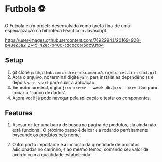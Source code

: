 # Futbola ⚽

O Futbola é um projeto desenvolvido como tarefa final de uma especialização na biblioteca React com Javascript.

https://user-images.githubusercontent.com/76922943/201694928-b43e23a2-2745-42ec-b406-cdcdc6b15dc9.mp4

## Setup

1. git clone `git@github.com:andrei-nascimento/projeto-celcoin-react.git`
2. Abra o arquivo, no terminal digite `yarn` para instalar as dependências e depois `yarn start` para subir a aplicação.
3. Em outro terminal, digite `json-server --watch db.json --port 3004` para iniciar o "banco de dados".
4. Agora você já pode navegar pela aplicação e testar os componentes.

## Features

1. Apesar de ter uma barra de busca na página de produtos, ela ainda não está funcional. O próximo passo é deixar ela rodando perfeitamente buscando os produtos pelo nome.

2. Outro ponto importante é a inclusão da quantidade de produtos adicionados no carrinho, e ao mesmo tempo, somando seu valor de acordo com a quantidade estabelecida.



